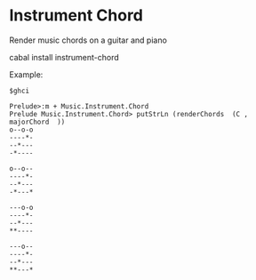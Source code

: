 Instrument Chord
=====

Render music chords on a guitar and piano

cabal install instrument-chord

Example:

```
$ghci

Prelude>:m + Music.Instrument.Chord 
Prelude Music.Instrument.Chord> putStrLn (renderChords  (C , majorChord  ))
o--o-o
----*-
--*---
-*----
       
o--o--
----*-
--*---
-*---*
       
---o-o
----*-
--*---
**----
       
---o--
----*-
--*---
**---*

```
